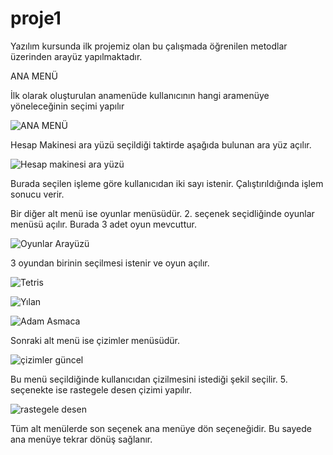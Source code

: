 # proje1
Yazılım kursunda ilk projemiz olan bu çalışmada öğrenilen metodlar üzerinden arayüz yapılmaktadır.

ANA MENÜ

İlk olarak oluşturulan anamenüde kullanıcının hangi aramenüye yöneleceğinin seçimi yapılır

![ANA MENÜ](https://github.com/user-attachments/assets/d213327e-8ef5-48f2-9e9e-eefeb30a1c2b)

Hesap Makinesi ara yüzü seçildiği taktirde aşağıda bulunan ara yüz açılır.

![Hesap makinesi ara yüzü](https://github.com/user-attachments/assets/24335e71-0ecc-48ad-ac60-c4656e4dd45b)

Burada seçilen işleme göre kullanıcıdan iki sayı istenir. Çalıştırıldığında işlem sonucu verir. 

Bir diğer alt menü ise oyunlar menüsüdür. 2. seçenek seçidliğinde oyunlar menüsü açılır. Burada 3 adet oyun mevcuttur.

![Oyunlar Arayüzü](https://github.com/user-attachments/assets/cac35f28-6d7e-40fe-b017-6b34fba6891a)

3 oyundan birinin seçilmesi istenir ve oyun açılır. 

![Tetris](https://github.com/user-attachments/assets/96ec61ba-94f7-4900-8f95-85acecbeeb35)

![Yılan](https://github.com/user-attachments/assets/c7b6844e-b1fb-4cd1-b910-37ec3929bc0f)

![Adam Asmaca](https://github.com/user-attachments/assets/1c30c5e3-c022-48c7-87ce-13b3df3cc78a)

Sonraki alt menü ise çizimler menüsüdür. 

![çizimler güncel](https://github.com/user-attachments/assets/dbdca8c2-8ae9-4dab-a5c2-10ded62b4184)

Bu menü seçildiğinde kullanıcıdan çizilmesini istediği şekil seçilir. 5. seçenekte ise rastegele desen çizimi yapılır.

![rastegele desen](https://github.com/user-attachments/assets/ecfd1e17-47c4-4902-a211-f9ca9512967e)

Tüm alt menülerde son seçenek ana menüye dön seçeneğidir. Bu sayede ana menüye tekrar dönüş sağlanır. 

